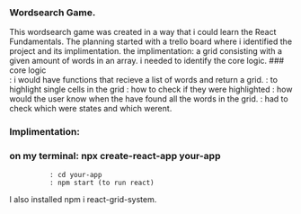 ### Wordsearch Game.

This wordsearch game was created in a way that i could learn the React Fundamentals.
The planning started with a trello board where i identified the project and its implimentation.
the implimentation:
    a grid consisting with a given amount of words in an array.
    i needed to identify the core logic.
        ### core logic  
        : i would have functions that recieve a list of words and return a grid.
            : to highlight single cells in the grid
            : how to check if they were highlighted
            : how would the user know when the have found all the words in the grid.
            : had to check which were states and which werent.
            
### Implimentation:
### on my terminal: npx create-react-app your-app
              : cd your-app
              : npm start (to run react)
I also installed npm i react-grid-system.              
